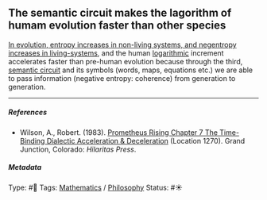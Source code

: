 ## The semantic circuit makes the lagorithm of humam evolution faster than other species

[In evolution, entropy increases in non-living systems, and negentropy increases in living-systems](In%20evolution,%20entropy%20increases%20in%20non-living%20systems,%20and%20negentropy%20increases%20in%20living-systems.md), and the human [logarithmic](Logarithm.md) increment accelerates faster than pre-human evolution because through the third, [semantic circuit](Time-Binding%20Semantic%20Circuit.md) and its symbols (words, maps, equations etc.) we are able to pass information (negative entropy: coherence) from generation to generation.

---

##### References

* Wilson, A., Robert. (1983). [Prometheus Rising Chapter 7 The Time-Binding Dialectic Acceleration & Deceleration](Prometheus%20Rising%20Chapter%207%20The%20Time-Binding%20Dialectic%20Acceleration%20&%20Deceleration.md) (Location 1270). Grand Junction, Colorado: *Hilaritas Press*.

##### Metadata

Type: #🔴 
Tags: [Mathematics]() / [Philosophy](Philosophy.md)
Status: #☀️ 
